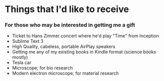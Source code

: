 # Things that I'd like to receive
### For those who may be interested in getting me a gift

- Ticket to Hans Zimmer concert where he'd play "Time" from Inception 
- Sublime Text 3
- High Quality, cabeless, portable AirPlay speakers
- Getting me any of my existing books in Kindle format (science books mostly)
- Tesla car
- Microscope; for bio research
- Modern electron microscope; for material research 